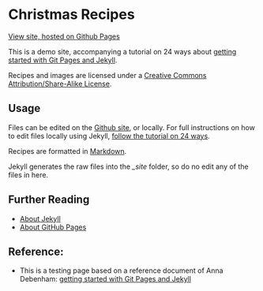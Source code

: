 Christmas Recipes
=================
[View site, hosted on Github Pages](http://tuanvu216.github.io/christmas-recipes/)

This is a demo site, accompanying a tutorial on 24 ways about [getting started with Git Pages and Jekyll](http://24ways.org/2013/get-started-with-github-pages/).

Recipes and images are licensed under a [Creative Commons Attribution/Share-Alike License](http://creativecommons.org/licenses/by-sa/3.0/).

## Usage

Files can be edited on the [Github site](https://github.com/tuanvu216/christmas-recipes/), or locally. For full instructions on how to edit files locally using Jekyll, [follow the tutorial on 24 ways](http://24ways.org/2013/get-started-with-github-pages/).

Recipes are formatted in [Markdown](https://github.com/adam-p/markdown-here/wiki/Markdown-Cheatsheet).

Jekyll generates the raw files into the <i>_site</i> folder, so do no edit any of the files in here.

## Further Reading

* [About Jekyll](http://jekyllrb.com/)
* [About GitHub Pages](http://pages.github.com/)

## Reference:
- This is a testing page based on a reference document of Anna Debenham: 
[getting started with Git Pages and Jekyll](http://24ways.org/2013/get-started-with-github-pages)